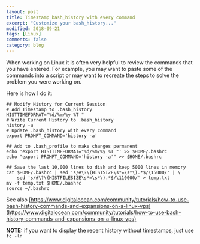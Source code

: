 ```yaml
---
layout: post
title: Timestamp bash_history with every command
excerpt: "Customize your bash_history..."
modified: 2018-09-21
tags: [Linux]
comments: false
category: blog
---
```


When working on Linux it is often very helpful to review the commands that you have entered. For example, you may want to paste some of the commands into a script or may want to recreate the steps to solve the problem you were working on.

Here is how I do it:

```
## Modify History for Current Session
# Add Timestamp to .bash_history
HISTTIMEFORMAT="%d/%m/%y %T "
# Write Current History to .bash_history
history -a
# Update .bash_history with every command
export PROMPT_COMMAND='history -a'

## Add to .bash_profile to make changes permanent
echo 'export HISTTIMEFORMAT="%d/%m/%y %T "' >> $HOME/.bashrc
echo "export PROMPT_COMMAND='history -a'" >> $HOME/.bashrc

## Save the last 10,000 lines to disk and keep 5000 lines in memory
cat $HOME/.bashrc | sed 's/#\?\(HISTSIZE\s*=\s*\).*$/\15000/' | \
    sed 's/#\?\(HISTFILESIZE\s*=\s*\).*$/\110000/' > temp.txt
mv -f temp.txt $HOME/.bashrc
source ~/.bashrc
```

See also [https://www.digitalocean.com/community/tutorials/how-to-use-bash-history-commands-and-expansions-on-a-linux-vps](https://www.digitalocean.com/community/tutorials/how-to-use-bash-history-commands-and-expansions-on-a-linux-vps)

**NOTE:** if you want to display the recent history without timestamps, just use `fc -ln`
